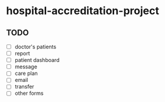 # hospital-accreditation-project

## TODO

- [ ] doctor's patients
- [ ] report
- [ ] patient dashboard
- [ ] message
- [ ] care plan
- [ ] email
- [ ] transfer
- [ ] other forms
